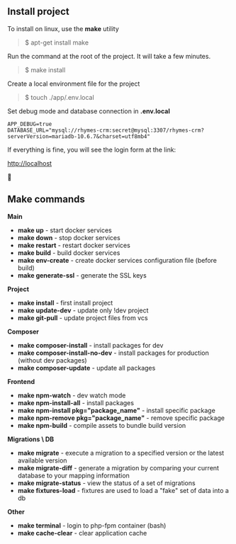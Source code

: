 ## Install project

To install on linux, use the **make** utility

> $ apt-get install make

Run the command at the root of the project. It will take a few minutes.
> $ make install

Create a local environment file for the project

> $ touch ./app/.env.local

Set debug mode and database connection in **.env.local**

```text
APP_DEBUG=true
DATABASE_URL="mysql://rhymes-crm:secret@mysql:3307/rhymes-crm?serverVersion=mariadb-10.6.7&charset=utf8mb4"
```

If everything is fine, you will see the login form at the link:

[http://localhost](http://localhost)

🎉

## Make commands

**Main**
- **make up** - start docker services
- **make down** - stop docker services
- **make restart** - restart docker services
- **make build** - build docker services
- **make env-create** - create docker services configuration file (before build)
- **make generate-ssl** - generate the SSL keys

**Project**
- **make install** - first install project
- **make update-dev** - update only !dev project
- **make git-pull** - update project files from vcs

**Composer**
- **make composer-install** - install packages for dev
- **make composer-install-no-dev** - install packages for production (without dev packages)
- **make composer-update** - update all packages

**Frontend**
- **make npm-watch** - dev watch mode
- **make npm-install-all** - install packages
- **make npm-install pkg="package_name"** - install specific package
- **make npm-remove pkg="package_name"** - remove specific package
- **make npm-build** - compile assets to bundle build version

**Migrations \ DB**
- **make migrate** - execute a migration to a specified version or the latest available version
- **make migrate-diff** - generate a migration by comparing your current database to your mapping information
- **make migrate-status** - view the status of a set of migrations
- **make fixtures-load** - fixtures are used to load a "fake" set of data into a db

**Other**
- **make terminal** - login to php-fpm container (bash)
- **make cache-clear** - clear application cache
